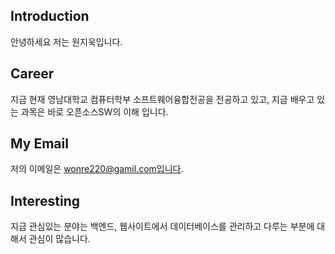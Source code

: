 ## Introduction
안녕하세요 저는 원지욱입니다.

## Career
지금 현재 영남대학교 컴퓨터학부 소프트웨어융합전공을 전공하고 있고,
지금 배우고 있는 과목은 바로 오픈소스SW의 이해 입니다.

## My Email
저의 이메일은 wonre220@gamil.com입니다.

## Interesting
지금 관심있는 분야는 백엔드, 웹사이트에서 데이터베이스를 관리하고 다루는 부분에 대해서 관심이 많습니다.



